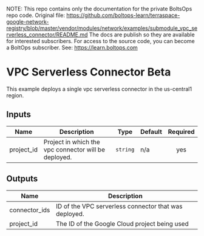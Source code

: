 <!-- note marker start -->
NOTE: This repo contains only the documentation for the private BoltsOps repo code.
Original file: https://github.com/boltops-learn/terraspace-google-network-registry/blob/master/vendor/modules/network/examples/submodule_vpc_serverless_connector/README.md
The docs are publish so they are available for interested subscribers.
For access to the source code, you can become a BoltOps subscriber.
See: https://learn.boltops.com

<!-- note marker end -->

# VPC Serverless Connector Beta

This example deploys a single vpc serverless connector in the us-central1 region.

<!-- BEGINNING OF PRE-COMMIT-TERRAFORM DOCS HOOK -->
## Inputs

| Name | Description | Type | Default | Required |
|------|-------------|------|---------|:--------:|
| project\_id | Project in which the vpc connector will be deployed. | `string` | n/a | yes |

## Outputs

| Name | Description |
|------|-------------|
| connector\_ids | ID of the VPC serverless connector that was deployed. |
| project\_id | The ID of the Google Cloud project being used |

<!-- END OF PRE-COMMIT-TERRAFORM DOCS HOOK -->
